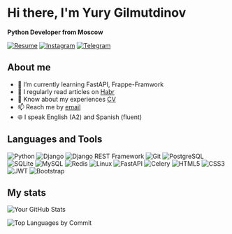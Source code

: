 # Hi there, I'm Yury Gilmutdinov

**Python Developer from Moscow**

[![Resume](https://img.shields.io/badge/-Resume-blue)](https://hh.ru/resume/a3ba67f5ff060039840039ed1f6a5636786653)
[![Instagram](https://img.shields.io/badge/-Instagram-purple)](https://www.instagram.com/yurygilm/)
[![Telegram](https://img.shields.io/badge/-Telegram-blue)](https://t.me/YuryGilm)

## About me
- 🌱 I’m currently learning FastAPI, Frappe-Framwork
- 📖 I regularly read articles on [Habr](https://habr.com)
- 📄 Know about my experiences [CV](https://hh.ru/resume/a3ba67f5ff060039840039ed1f6a5636786653)
- 📫 Reach me by [email](mailto:ygilm@bk.ru)
- 🌐 I speak English (A2) and Spanish (fluent)

## Languages and Tools
![Python](https://img.shields.io/badge/-Python-3776AB?logo=python&logoColor=white&style=for-the-badge)
![Django](https://img.shields.io/badge/-Django-092E20?logo=django&logoColor=white&style=for-the-badge)
![Django REST Framework](https://img.shields.io/badge/-Django%20REST%20Framework-ff1709?logo=django&logoColor=white&style=for-the-badge)
![Git](https://img.shields.io/badge/-Git-F05032?logo=git&logoColor=white&style=for-the-badge)
![PostgreSQL](https://img.shields.io/badge/-PostgreSQL-336791?logo=postgresql&logoColor=white&style=for-the-badge)
![SQLite](https://img.shields.io/badge/-SQLite-003B57?logo=sqlite&logoColor=white&style=for-the-badge)
![MySQL](https://img.shields.io/badge/-MySQL-4479A1?logo=mysql&logoColor=white&style=for-the-badge)
![Redis](https://img.shields.io/badge/-Redis-DC382D?logo=redis&logoColor=white&style=for-the-badge)
![Linux](https://img.shields.io/badge/-Linux-FCC624?logo=linux&logoColor=black&style=for-the-badge)
![FastAPI](https://img.shields.io/badge/-FastAPI-009688?logo=fastapi&logoColor=white&style=for-the-badge)
![Celery](https://img.shields.io/badge/-Celery-37814A?logo=celery&logoColor=white&style=for-the-badge)
![HTML5](https://img.shields.io/badge/-HTML5-E34F26?logo=html5&logoColor=white&style=for-the-badge)
![CSS3](https://img.shields.io/badge/-CSS3-1572B6?logo=css3&logoColor=white&style=for-the-badge)
![JWT](https://img.shields.io/badge/-JWT-000000?logo=jsonwebtokens&logoColor=white&style=for-the-badge)
![Bootstrap](https://img.shields.io/badge/-Bootstrap-7952B3?logo=bootstrap&logoColor=white&style=for-the-badge)


## My stats
![Your GitHub Stats](https://github-readme-stats.vercel.app/api?username=YGilm&show_icons=true&theme=dark)

![Top Languages by Commit](https://github-readme-stats.vercel.app/api/top-langs/?username=YGilm&layout=compact&theme=dark)
